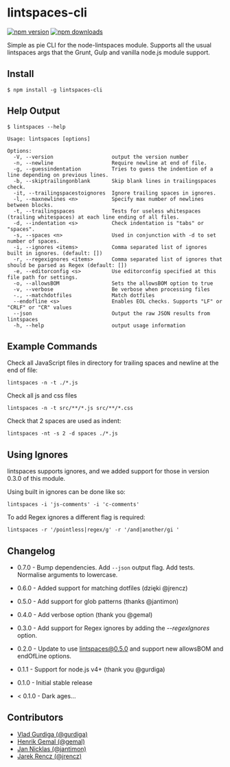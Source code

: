 lintspaces-cli
==============

[![npm version](https://badge.fury.io/js/lintspaces-cli.svg)](https://www.npmjs.com/package/lintspaces-cli)
[![npm downloads](https://img.shields.io/npm/dm/lintspaces-cli.svg?style=flat)](https://www.npmjs.com/package/lintspaces-cli)


Simple as pie CLI for the node-lintspaces module. Supports all the usual
lintspaces args that the Grunt, Gulp and vanilla node.js module support.

## Install
```
$ npm install -g lintspaces-cli
```


## Help Output
```
$ lintspaces --help

Usage: lintspaces [options]

Options:
  -V, --version                   output the version number
  -n, --newline                   Require newline at end of file.
  -g, --guessindentation          Tries to guess the indention of a line depending on previous lines.
  -b, --skiptrailingonblank       Skip blank lines in trailingspaces check.
  -it, --trailingspacestoignores  Ignore trailing spaces in ignores.
  -l, --maxnewlines <n>           Specify max number of newlines between blocks.
  -t, --trailingspaces            Tests for useless whitespaces (trailing whitespaces) at each line ending of all files.
  -d, --indentation <s>           Check indentation is "tabs" or "spaces".
  -s, --spaces <n>                Used in conjunction with -d to set number of spaces.
  -i, --ignores <items>           Comma separated list of ignores built in ignores. (default: [])
  -r, --regexignores <items>      Comma separated list of ignores that should be parsed as Regex (default: [])
  -e, --editorconfig <s>          Use editorconfig specified at this file path for settings.
  -o, --allowsBOM                 Sets the allowsBOM option to true
  -v, --verbose                   Be verbose when processing files
  -., --matchdotfiles             Match dotfiles
  --endofline <s>                 Enables EOL checks. Supports "LF" or "CRLF" or "CR" values
  --json                          Output the raw JSON results from lintspaces
  -h, --help                      output usage information
```

## Example Commands

Check all JavaScript files in directory for trailing spaces and newline at the
end of file:

```
lintspaces -n -t ./*.js
```

Check all js and css files

```
lintspaces -n -t src/**/*.js src/**/*.css
```

Check that 2 spaces are used as indent:

```
lintspaces -nt -s 2 -d spaces ./*.js
```

## Using Ignores
lintspaces supports ignores, and we added support for those in version 0.3.0 of
this module.

Using built in ignores can be done like so:

```
lintspaces -i 'js-comments' -i 'c-comments'
```

To add Regex ignores a different flag is required:

```
lintspaces -r '/pointless|regex/g' -r '/and|another/gi '
```

## Changelog

* 0.7.0 - Bump dependencies. Add `--json` output flag. Add tests. Normalise arguments to lowercase.

* 0.6.0 - Added support for matching dotfiles (dzięki @jrencz)

* 0.5.0 - Add support for glob patterns (thanks @jantimon)

* 0.4.0 - Add verbose option (thank you @gemal)

* 0.3.0 - Add support for Regex ignores by adding the *--regexIgnores* option.

* 0.2.0 - Update to use lintspaces@0.5.0 and support new allowsBOM and
endOfLine options.

* 0.1.1 - Support for node.js v4+ (thank you @gurdiga)

* 0.1.0 - Initial stable release

* < 0.1.0 - Dark ages...

## Contributors
* [Vlad Gurdiga (@gurdiga)](https://github.com/gurdiga)
* [Henrik Gemal (@gemal)](https://github.com/gemal)
* [Jan Nicklas (@jantimon)](https://github.com/jantimon)
* [Jarek Rencz (@jrencz)](https://github.com/jrencz)
